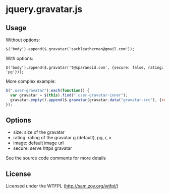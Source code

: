 # jquery.gravatar.js

## Usage

Without options:

    $('body').append($.gravatar('zachleatherman@gmail.com'));

With options:

    $('body').append($.gravatar('t@sparanoid.com', {secure: false, rating: 'pg'}));

More complex example:

```javascript
$(".user-gravatar").each(function() {
  var gravatar = $(this).find(".user-gravatar-inner");
  gravatar.empty().append($.gravatar(gravatar.data("gravatar-src"), {rating: "pg"}))
});
````

## Options

- size: size of the gravatar
- rating: rating of the gravatar g (default), pg, r, x
- image: default image url
- secure: serve https gravatar

See the source code comments for more details

## License

Licensed under the WTFPL (http://sam.zoy.org/wtfpl/)
